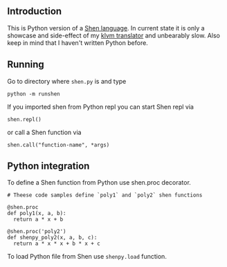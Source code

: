 Introduction
------------
This is Python version of a [Shen language](http://shenlanguage.org). In
current state it is only a showcase and side-effect of my [klvm
translator](https://github.com/gravicappa/klvm) and unbearably slow. Also keep
in mind that I haven't written Python before.

Running
-------
Go to directory where `shen.py` is and type

    python -m runshen

If you imported shen from Python repl you can start Shen repl via

    shen.repl()

or call a Shen function via

    shen.call("function-name", *args)

Python integration
------------------
To define a Shen function from Python use shen.proc decorator.

    # Theese code samples define `poly1` and `poly2` shen functions
    
    @shen.proc
    def poly1(x, a, b):
      return a * x + b
    
    @shen.proc('poly2')
    def shenpy_poly2(x, a, b, c):
      return a * x * x + b * x + c

To load Python file from Shen use `shenpy.load` function.
